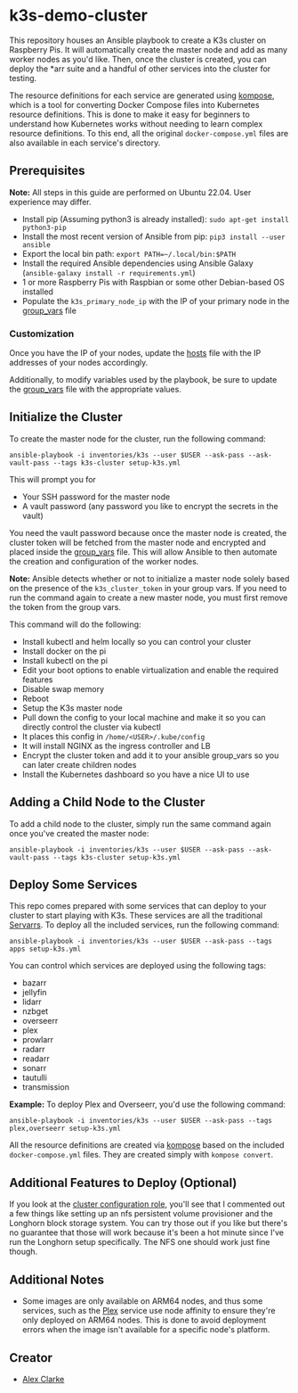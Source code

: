 # k3s-demo-cluster
This repository houses an Ansible playbook to create a K3s cluster on Raspberry Pis. It will automatically create the master node and add as many worker nodes as you'd like. Then, once the cluster is created, you can deploy the *arr suite and a handful of other services into the cluster for testing.

The resource definitions for each service are generated using [kompose](https://kompose.io/), which is a tool for converting Docker Compose files into Kubernetes resource definitions.
This is done to make it easy for beginners to understand how Kubernetes works without needing to learn complex resource definitions.
To this end, all the original `docker-compose.yml` files are also available in each service's directory.

## Prerequisites
**Note:** All steps in this guide are performed on Ubuntu 22.04. User experience may differ.

* Install pip (Assuming python3 is already installed): `sudo apt-get install python3-pip`
* Install the most recent version of Ansible from pip: `pip3 install --user ansible`
* Export the local bin path: `export PATH=~/.local/bin:$PATH`
* Install the required Ansible dependencies using Ansible Galaxy (`ansible-galaxy install -r requirements.yml`)
* 1 or more Raspberry Pis with Raspbian or some other Debian-based OS installed
* Populate the `k3s_primary_node_ip` with the IP of your primary node in the [group_vars](./inventories/k3s/group_vars/all.yml) file

### Customization
Once you have the IP of your nodes, update the [hosts](./inventories/k3s/hosts.yml) file with the IP addresses of your nodes accordingly.

Additionally, to modify variables used by the playbook, be sure to update the [group_vars](./inventories/k3s/group_vars/all.yml) file with the appropriate values.

## Initialize the Cluster
To create the master node for the cluster, run the following command:

```shell
ansible-playbook -i inventories/k3s --user $USER --ask-pass --ask-vault-pass --tags k3s-cluster setup-k3s.yml
```

This will prompt you for
* Your SSH password for the master node
* A vault password (any password you like to encrypt the secrets in the vault)

You need the vault password because once the master node is created, the cluster token will be fetched from the master node
and encrypted and placed inside the [group_vars](./inventories/k3s/group_vars/all.yml) file. This will allow Ansible
to then automate the creation and configuration of the worker nodes.

**Note:** Ansible detects whether or not to initialize a master node solely based on the presence of the `k3s_cluster_token` in your
group vars. If you need to run the command again to create a new master node, you must first remove the token from the group vars.

This command will do the following:
* Install kubectl and helm locally so you can control your cluster
* Install docker on the pi
* Install kubectl on the pi
* Edit your boot options to enable virtualization and enable the required features
* Disable swap memory
* Reboot
* Setup the K3s master node
* Pull down the config to your local machine and make it so you can directly control the cluster via kubectl
* It places this config in `/home/<USER>/.kube/config`
* It will install NGINX as the ingress controller and LB
* Encrypt the cluster token and add it to your ansible group_vars so you can later create children nodes
* Install the Kubernetes dashboard so you have a nice UI to use

## Adding a Child Node to the Cluster
To add a child node to the cluster, simply run the same command again once you've created the master node:

```shell
ansible-playbook -i inventories/k3s --user $USER --ask-pass --ask-vault-pass --tags k3s-cluster setup-k3s.yml
```

## Deploy Some Services
This repo comes prepared with some services that can deploy to your cluster to start playing with K3s. These services are all the traditional [Servarrs](https://wiki.servarr.com/).
To deploy all the included services, run the following command:

```shell
ansible-playbook -i inventories/k3s --user $USER --ask-pass --tags apps setup-k3s.yml
```

You can control which services are deployed using the following tags:

* bazarr
* jellyfin
* lidarr
* nzbget
* overseerr
* plex
* prowlarr
* radarr
* readarr
* sonarr
* tautulli
* transmission

**Example:** To deploy Plex and Overseerr, you'd use the following command:

```shell
ansible-playbook -i inventories/k3s --user $USER --ask-pass --tags plex,overseerr setup-k3s.yml
```

All the resource definitions are created via [kompose](https://kompose.io/) based on the included `docker-compose.yml` files. They are created simply with `kompose convert`.

## Additional Features to Deploy (Optional)
If you look at the [cluster configuration role](./roles/k3s/tasks/main.yml), you'll see that I commented out a few things like setting up an nfs persistent volume provisioner and the Longhorn block storage system. You can try those out if you like but there's no guarantee that those will work because it's been a hot minute since I've run the Longhorn setup specifically. The NFS one should work just fine though.

## Additional Notes
* Some images are only available on ARM64 nodes, and thus some services, such as the [Plex](./roles/plex/files/plex-deployment.yml) service use node
  affinity to ensure they're only deployed on ARM64 nodes. This is done to avoid deployment errors when the image isn't available for a specific node's platform.

## Creator
* [Alex Clarke](https://github.com/Dark-Alex-17)
